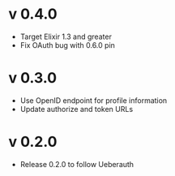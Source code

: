 # v 0.4.0

* Target Elixir 1.3 and greater
* Fix OAuth bug with 0.6.0 pin

# v 0.3.0

* Use OpenID endpoint for profile information
* Update authorize and token URLs

# v 0.2.0

* Release 0.2.0 to follow Ueberauth
